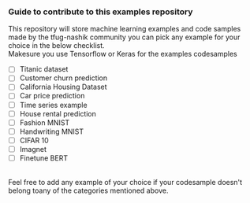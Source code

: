 ### Guide to contribute to this examples repository

This repository will store machine learning examples and code samples made by the tfug-nashik community you can pick any example for your choice in the below checklist.<br>
Makesure you use Tensorflow or Keras for the examples codesamples<br>
- [ ] Titanic dataset
- [ ] Customer churn prediction
- [ ] California Housing Dataset
- [ ] Car price prediction
- [ ] Time series example
- [ ] House rental prediction
- [ ] Fashion MNIST
- [ ] Handwriting MNIST
- [ ] CIFAR 10
- [ ] Imagnet
- [ ] Finetune BERT 

<br>
Feel free to add any example of your choice if your codesample doesn't belong toany of the categories mentioned above.
